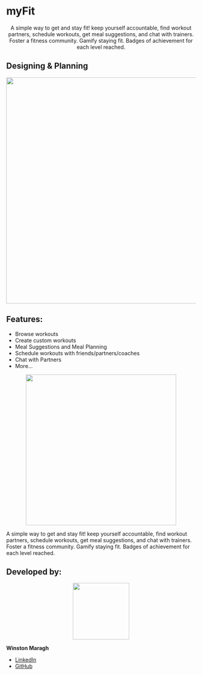 # myFit
<a>
    <p align="center">  A simple way to get and stay fit! keep yourself accountable, find workout partners, schedule workouts, get meal suggestions, and chat with trainers. Foster a fitness community. Gamify staying fit. Badges of achievement for each level reached. 
    </p> 
</a>

## Designing & Planning
<p align="center">
  <img src="https://i.imgur.com/dCnKByw.jpg" width="600">
</p>


## Features:
* Browse workouts
* Create custom workouts
* Meal Suggestions and Meal Planning
* Schedule workouts with friends/partners/coaches
* Chat with Partners
* More...

<p align="center">
  <img src = ""https://i.imgur.com/J5ctv0Km.jpg" width=400>
</p>

A simple way to get and stay fit! keep yourself accountable, find workout partners, schedule workouts, get meal suggestions, and chat with trainers. Foster a fitness community. Gamify staying fit. Badges of achievement for each level reached.


## Developed by:
<p align="center">
   <img src = "https://i.imgur.com/N3G0BEJ.gif" width=150>
</p>

**Winston Maragh**

* [LinkedIn](https://www.linkedin.com/in/wsmaragh/)
* [GitHub](https://github.com/wsmaragh)
